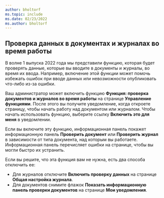 ```yaml
---
author: bholtorf
ms.topic: include
ms.date: 02/23/2022
ms.author: bholtorf
---
```

## <a name="check-data-in-documents-and-journals-while-you-work"></a><a name="check-data-in-documents-and-journals-while-you-work"></a>Проверка данных в документах и журналах во время работы

В волне 1 выпуска 2022 года мы представили функцию, которая будет проверять данные, которые вы вводите в документы и журналы, во время их ввода. Например, включение этой функции может помочь избежать ошибок при вводе данных или невозможности опубликовать что-либо из-за ошибки. 

Ваш администратор может включить функцию **Функция: проверка документов и журналов во время работы** на странице **Управление функциями**. После этого вы получите уведомление, когда откроете страницу, чтобы начать работу над документом или журналом. Чтобы начать использовать функцию, выберите ссылку **Включить это для меня** в уведомлении. 

Если вы включите эту функцию, информационная панель покажет информационную панель **Проверить документ** или **Проверить журнал** в зависимости от типа документа, над которым вы работаете. Информационная панель перечисляет ошибки на странице, чтобы вы могли быстро их устранить.

Если вы решите, что эта функция вам не нужна, есть два способа отключить ее:

* Для журналов отключите **Включить проверку данных** на странице **Общая настройка журнала**.
* Для документов снимите флажок **Показать информационную панель проверки документов** на странице **Мои уведомления**.
